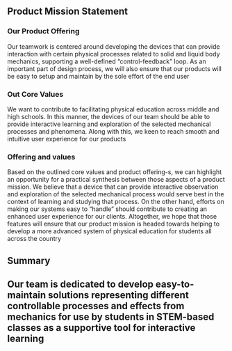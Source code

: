 ## Product Mission Statement

### Our Product Offering
Our teamwork is centered around developing the devices that can provide interaction with certain physical processes related to solid and liquid body mechanics, supporting a well-defined “control-feedback” loop. As an important part of design process, we will also ensure that our products will be easy to setup and maintain by the sole effort of the end user

### Out Core Values 
We want to contribute to facilitating physical education across middle and high schools. In this manner, the devices of our team should be able to provide interactive learning and exploration of the selected mechanical processes and phenomena. Along with this, we keen to reach smooth and intuitive user experience for our products

### Offering and values
Based on the outlined core values and product offering-s, we can highlight an opportunity for a practical synthesis between those aspects of a product mission. We believe that a device that can provide interactive observation and exploration of the selected mechanical process would serve best in the context of learning and studying that process. On the other hand, efforts on making our systems easy to “handle” should contribute to creating an enhanced user experience for our clients. Altogether, we hope that those features will ensure that our product mission is headed towards helping to develop a more advanced system of physical education for students all across the country

## Summary
## Our team is dedicated to develop easy-to-maintain solutions representing different controllable processes and effects from mechanics for use by students in STEM-based classes as a supportive tool for interactive learning
